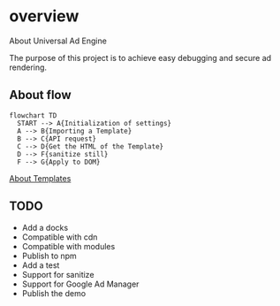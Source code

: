 
# overview

About Universal Ad Engine

The purpose of this project is to achieve easy debugging and secure ad rendering.


## About flow

```mermaid
flowchart TD
  START --> A{Initialization of settings}
  A --> B{Importing a Template}
  B --> C{API request}
  C --> D{Get the HTML of the Template}
  D --> F{sanitize still}
  F --> G{Apply to DOM}
```

[About Templates](docs/template.md)

## TODO

- Add a docks
- Compatible with cdn
- Compatible with modules
- Publish to npm
- Add a test
- Support for sanitize
- Support for Google Ad Manager
- Publish the demo

